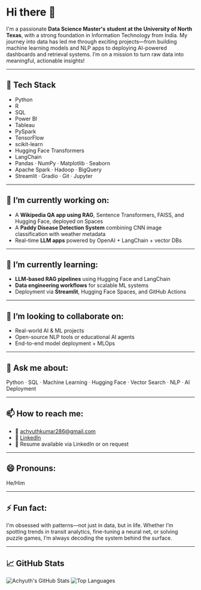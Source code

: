 # Hi there 👋

I'm a passionate **Data Science Master's student at the University of North Texas**, with a strong foundation in Information Technology from India. My journey into data has led me through exciting projects—from building machine learning models and NLP apps to deploying AI-powered dashboards and retrieval systems. I’m on a mission to turn raw data into meaningful, actionable insights!

---

## 🚀 Tech Stack

- Python
- R
- SQL
- Power BI
- Tableau
- PySpark
- TensorFlow
- scikit-learn
- Hugging Face Transformers
- LangChain
- Pandas · NumPy · Matplotlib · Seaborn
- Apache Spark · Hadoop · BigQuery
- Streamlit · Gradio · Git · Jupyter

---

## 🔭 I’m currently working on:

- A **Wikipedia QA app using RAG**, Sentence Transformers, FAISS, and Hugging Face, deployed on Spaces  
- A **Paddy Disease Detection System** combining CNN image classification with weather metadata  
- Real-time **LLM apps** powered by OpenAI + LangChain + vector DBs

---

## 🌱 I’m currently learning:

- **LLM-based RAG pipelines** using Hugging Face and LangChain  
- **Data engineering workflows** for scalable ML systems  
- Deployment via **Streamlit**, Hugging Face Spaces, and GitHub Actions

---

## 👯 I’m looking to collaborate on:

- Real-world AI & ML projects  
- Open-source NLP tools or educational AI agents  
- End-to-end model deployment + MLOps

---

## 💬 Ask me about:

Python · SQL · Machine Learning · Hugging Face · Vector Search · NLP · AI Deployment

---

## 📫 How to reach me:

- 📧 [achyuthkumar286@gmail.com](mailto:achyuthkumar286@gmail.com)  
- 🔗 [LinkedIn](https://www.linkedin.com/in/achyuthkumarmiryala/)  
- 💼 Resume available via LinkedIn or on request

---

## 😄 Pronouns:  
He/Him

---

## ⚡ Fun fact:  
I'm obsessed with patterns—not just in data, but in life. Whether I’m spotting trends in transit analytics, fine-tuning a neural net, or solving puzzle games, I’m always decoding the system behind the surface.

---

## 📈 GitHub Stats

![Achyuth's GitHub Stats](https://github-readme-stats.vercel.app/api?username=achyuthkumarmiryala&show_icons=true&theme=default)
![Top Languages](https://github-readme-stats.vercel.app/api/top-langs/?username=achyuthkumarmiryala&layout=compact&theme=default)
